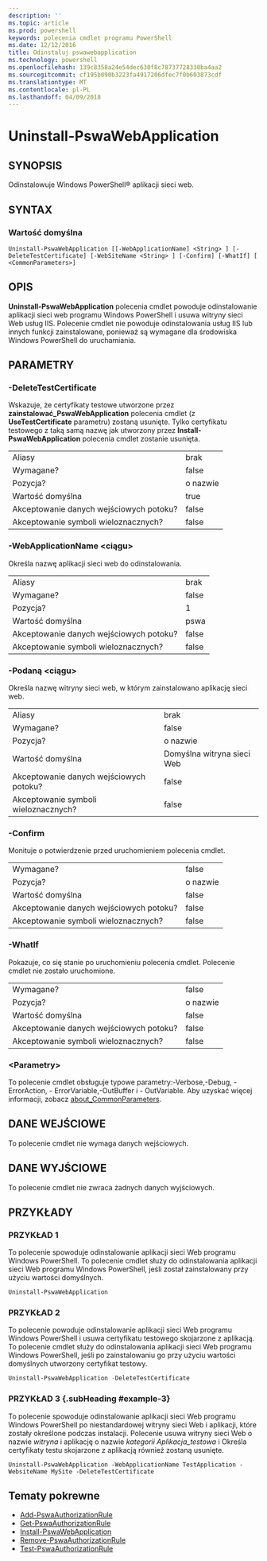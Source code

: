 ```yaml
---
description: ''
ms.topic: article
ms.prod: powershell
keywords: polecenia cmdlet programu PowerShell
ms.date: 12/12/2016
title: Odinstaluj pswawebapplication
ms.technology: powershell
ms.openlocfilehash: 139c8358a24e54dec630f8c78737728330ba4aa2
ms.sourcegitcommit: cf195b090b3223fa4917206dfec7f0b603873cdf
ms.translationtype: MT
ms.contentlocale: pl-PL
ms.lasthandoff: 04/09/2018
---
```

# <a name="uninstall-pswawebapplication"></a>Uninstall-PswaWebApplication

## <a name="synopsis"></a>SYNOPSIS

Odinstalowuje Windows PowerShell® aplikacji sieci web.

## <a name="syntax"></a>SYNTAX

### <a name="default"></a>Wartość domyślna
```
Uninstall-PswaWebApplication [[-WebApplicationName] <String> ] [-DeleteTestCertificate] [-WebSiteName <String> ] [-Confirm] [-WhatIf] [ <CommonParameters>]
```

## <a name="description"></a>OPIS

**Uninstall-PswaWebApplication** polecenia cmdlet powoduje odinstalowanie aplikacji sieci web programu Windows PowerShell i usuwa witryny sieci Web usług IIS. Polecenie cmdlet nie powoduje odinstalowania usług IIS lub innych funkcji zainstalowane, ponieważ są wymagane dla środowiska Windows PowerShell do uruchamiania.

## <a name="parameters"></a>PARAMETRY

### <a name="-deletetestcertificate"></a>-DeleteTestCertificate

Wskazuje, że certyfikaty testowe utworzone przez **zainstalować\_PswaWebApplication** polecenia cmdlet (z **UseTestCertificate** parametru) zostaną usunięte.
Tylko certyfikatu testowego z taką samą nazwę jak utworzony przez **Install-PswaWebApplication** polecenia cmdlet zostanie usunięta.

|||
|-|-|
| Aliasy                              | brak                                 |
| Wymagane?                            | false                                |
| Pozycja?                            | o nazwie                                |
| Wartość domyślna                        | true                                 |
| Akceptowanie danych wejściowych potoku?               | false                                |
| Akceptowanie symboli wieloznacznych?          | false                                |

### <a name="-webapplicationname-ltstringgt"></a>-WebApplicationName &lt;ciągu&gt;

Określa nazwę aplikacji sieci web do odinstalowania.

|||
|-|-|
| Aliasy                              | brak                                 |
| Wymagane?                            | false                                |
| Pozycja?                            | 1                                    |
| Wartość domyślna                        | pswa                                 |
| Akceptowanie danych wejściowych potoku?               | false                                |
| Akceptowanie symboli wieloznacznych?          | false                                |

### <a name="-websitename-ltstringgt"></a>-Podaną &lt;ciągu&gt;

Określa nazwę witryny sieci web, w którym zainstalowano aplikację sieci web.

|||
|-|-|
| Aliasy                              | brak                                 |
| Wymagane?                            | false                                |
| Pozycja?                            | o nazwie                                |
| Wartość domyślna                        | Domyślna witryna sieci Web                     |
| Akceptowanie danych wejściowych potoku?               | false                                |
| Akceptowanie symboli wieloznacznych?          | false                                |

### <a name="-confirm"></a>-Confirm

Monituje o potwierdzenie przed uruchomieniem polecenia cmdlet.

|||
|-|-|
| Wymagane?                            | false                                |
| Pozycja?                            | o nazwie                                |
| Wartość domyślna                        | false                                |
| Akceptowanie danych wejściowych potoku?               | false                                |
| Akceptowanie symboli wieloznacznych?          | false                                |

### <a name="-whatif"></a>-WhatIf

Pokazuje, co się stanie po uruchomieniu polecenia cmdlet.
Polecenie cmdlet nie zostało uruchomione.

|||
|-|-|
| Wymagane?                            | false                                |
| Pozycja?                            | o nazwie                                |
| Wartość domyślna                        | false                                |
| Akceptowanie danych wejściowych potoku?               | false                                |
| Akceptowanie symboli wieloznacznych?          | false                                |

### <a name="ltcommonparametersgt"></a>&lt;Parametry&gt;

To polecenie cmdlet obsługuje typowe parametry:-Verbose,-Debug, - ErrorAction, - ErrorVariable,-OutBuffer i - OutVariable.
Aby uzyskać więcej informacji, zobacz [about_CommonParameters](http://go.microsoft.com/fwlink/p/?LinkID=113216).

## <a name="inputs"></a>DANE WEJŚCIOWE

To polecenie cmdlet nie wymaga danych wejściowych.

## <a name="outputs"></a>DANE WYJŚCIOWE

To polecenie cmdlet nie zwraca żadnych danych wyjściowych.

## <a name="examples"></a>PRZYKŁADY

### <a name="example-1"></a>PRZYKŁAD 1

To polecenie spowoduje odinstalowanie aplikacji sieci Web programu Windows PowerShell.
To polecenie cmdlet służy do odinstalowania aplikacji sieci Web programu Windows PowerShell, jeśli został zainstalowany przy użyciu wartości domyślnych.

```PowerShell
Uninstall-PswaWebApplication
```

### <a name="example-2"></a>PRZYKŁAD 2

To polecenie powoduje odinstalowanie aplikacji sieci Web programu Windows PowerShell i usuwa certyfikatu testowego skojarzone z aplikacją.
To polecenie cmdlet służy do odinstalowania aplikacji sieci Web programu Windows PowerShell, jeśli po zainstalowaniu go przy użyciu wartości domyślnych utworzony certyfikat testowy.

```PowerShell
Uninstall-PswaWebApplication -DeleteTestCertificate
```

### <a name="example-3-example-3-subheading"></a>PRZYKŁAD 3 {.subHeading #example-3}

To polecenie spowoduje odinstalowanie aplikacji sieci Web programu Windows PowerShell po niestandardowej witryny sieci Web i aplikacji, które zostały określone podczas instalacji.
Polecenie usuwa witryny sieci Web o nazwie *witryna* i aplikację o nazwie *kategorii Aplikacja_testowa* i Określa certyfikaty testu skojarzone z aplikacją również zostaną usunięte.

```
Uninstall-PswaWebApplication -WebApplicationName TestApplication -WebsiteName MySite -DeleteTestCertificate
```

## <a name="related-topics"></a>Tematy pokrewne

- [Add-PswaAuthorizationRule](add-pswaauthorizationrule.md)
- [Get-PswaAuthorizationRule](get-pswaauthorizationrule.md)
- [Install-PswaWebApplication](install-pswawebapplication.md)
- [Remove-PswaAuthorizationRule](remove-pswaauthorizationrule.md)
- [Test-PswaAuthorizationRule](test-pswaauthorizationrule.md)